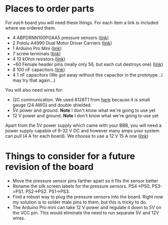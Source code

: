 # Places to order parts

For *each* board you will need these things. For each item a link is included where we ordered them.

* 4 ABPDRNN100PGAA5 pressure sensors ([link](https://www.mouser.com/ProductDetail/Honeywell/ABPDRNN100PGAA5?qs=sGAEpiMZZMvhQj7WZhFIAD2P7qVC0dZ7tI11ZYAVyGqQk%2FMhVJdgGw%3D%3D))
* 2 Pololu A4990 Dual Motor Driver Carriers ([link](https://www.pololu.com/product/2137/))
* 1 Arduino Pro Mini ([link](https://www.amazon.com/HiLetgo-Atmega328P-AU-Development-Microcontroller-Bootloadered/dp/B00E87VWQW/ref=sr_1_5?dchild=1&keywords=arduino+pro+mini&qid=1587767052&sr=8-5))
* 7 screw terminals ([link](https://www.amazon.com/Simpo-Terminal-Optional-300v10a-Drawing/dp/B018ORUVTU/ref=sr_1_4?dchild=1&keywords=2.54%2Bmm%2Bscrew%2Bterminal&qid=1587763307&s=industrial&sr=1-4&th=1))
* 4 12 kOhm resistors ([link](https://www.amazon.com/EDGELEC-Resistor-Tolerance-Resistance-Optional/dp/B07HDGQRSR/ref=sr_1_2?dchild=1&keywords=12k+resistor&qid=1587767472&sr=8-2))
* ~60 Female header pins (really only 56, but each cut destroys one) ([link](https://www.amazon.com/Qunqi-2-54mm-Straight-Connector-Arduino/dp/B07CGGSDWF/ref=sr_1_3?dchild=1&keywords=female+header+pins&qid=1587769954&sr=8-3))
* 8 100 nF capacitors ([link](https://www.amazon.com/Gikfun-Ceramic-Capacitor-Arduino-100pcs/dp/B00RT02YIU/ref=sr_1_9?dchild=1&keywords=100nf+capacitor&qid=1587767206&sr=8-9))
* 4 1 nF capacitors (We got away without this capacitor in the prototype...I may try that again...)


You will also need wires for:

* I2C communication. We used 8128T1 from [here](https://www.mcmaster.com/shielded-wire) because it is small gauge (24 AWG) and double shielded.
* 5V power and ground. **Note** I don't know what we're going to use yet
* 12 V power and ground. **Note** I don't know what we're going to use yet

Apart from the 5V power supply which came with your BBB, you will need a power supply capable of 9-32 V DC and however many amps your system can pull (4 A for each board). We choose to use a 12 V 15 A one ([link](https://www.amazon.com/AVAWO-Switching-Transformer-Regulated-Computer/dp/B0146IAXYO/ref=sr_1_3?dchild=1&keywords=24+volt+power+supply&qid=1587765261&sr=8-3))

# Things to consider for a future revision of the board

* Move the pressure sensor pins farther apart so it fits the sensor better
* Rename the silk screen labels for the pressure sensors. PS4->PS0. PS3->PS1. PS2->PS2. PS1->PS3.
* Find a robust way to plug the pressure sensors into the board. Right now my solution is to solder male pins to them, but this is tricky to do.
* The Arduino Pro mini can take 12 V power and regulate it down to 5V on the VCC pin. This would eliminate the need to run separate 5V and 12V wires.
